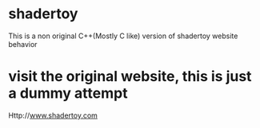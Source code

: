 # shadertoy
This is a non original C++(Mostly C like) version of shadertoy website behavior

# visit the original website, this is just a dummy attempt

Http://www.shadertoy.com
